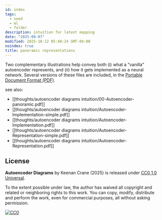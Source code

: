 ```yaml
---
id: index
tags:
  - seed
  - ml
  - folder
description: intuition for latent mapping
date: "2025-09-07"
modified: 2025-10-12 05:40:24 GMT-04:00
noindex: true
title: panoramic representations
---
```


Two complementary illustrations help convey both (i) what a “vanilla” autoencoder represents, and (ii) how it gets implemented as a neural network. Several versions of these files are included, in the [Portable Document Format (PDF)](https://en.wikipedia.org/wiki/PDF).

see also:

- [[thoughts/autoencoder diagrams intuition/00-Autoencoder-panoramic.pdf]]
- [[thoughts/autoencoder diagrams intuition/Autoencoder-Implementation-simple.pdf]]
- [[thoughts/autoencoder diagrams intuition/Autoencoder-Implementation.pdf]]
- [[thoughts/autoencoder diagrams intuition/Autoencoder-Representation-simple.pdf]]
- [[thoughts/autoencoder diagrams intuition/Autoencoder-Representation.pdf]]

## License

**Autoencoder Diagrams** by Keenan Crane (2025) is released under [CC0 1.0 Universal](https://creativecommons.org/publicdomain/cc0/1.0/).

To the extent possible under law, the author has waived all copyright and related or neighboring rights to this work. You can copy, modify, distribute and perform the work, even for commercial purposes, all without asking permission.

[![CC0](https://licensebuttons.net/p/zero/1.0/88x31.webp)](https://creativecommons.org/publicdomain/cc0/1.0/)
